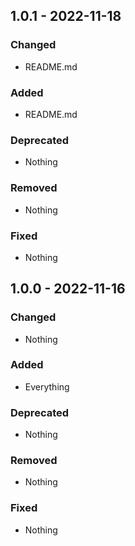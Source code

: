 ## 1.0.1 - 2022-11-18

### Changed
* README.md

### Added
* README.md

### Deprecated
* Nothing

### Removed
* Nothing

### Fixed
* Nothing

## 1.0.0 - 2022-11-16

### Changed
* Nothing

### Added
* Everything

### Deprecated
* Nothing

### Removed
* Nothing

### Fixed
* Nothing
